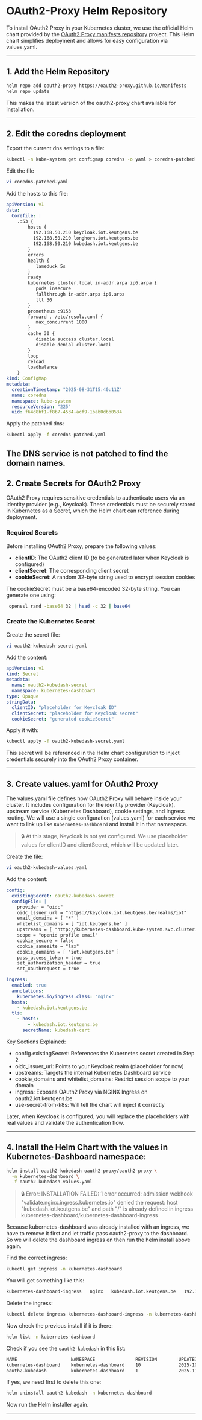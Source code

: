 # OAuth2-Proxy Helm Repository
To install OAuth2 Proxy in your Kubernetes cluster, we use the official Helm chart provided by the [OAuth2 Proxy manifests repository](https://github.com/oauth2-proxy/manifests) project. This Helm chart simplifies deployment and allows for easy configuration via values.yaml.

---

## 1. Add the Helm Repository
```bash
helm repo add oauth2-proxy https://oauth2-proxy.github.io/manifests
helm repo update
```
This makes the latest version of the oauth2-proxy chart available for installation.

---

## 2. Edit the coredns deployment
Export the current dns settings to a file:
```bash
kubectl -n kube-system get configmap coredns -o yaml > coredns-patched.yaml
```
Edit the file
```bash
vi coredns-patched-yaml
```
Add the hosts to this file:
```yaml
apiVersion: v1
data:
  Corefile: |
    .:53 {
        hosts {
          192.168.50.210 keycloak.iot.keutgens.be
          192.168.50.210 longhorn.iot.keutgens.be
          192.168.50.210 kubedash.iot.keutgens.be
        }
        errors
        health {
           lameduck 5s
        }
        ready
        kubernetes cluster.local in-addr.arpa ip6.arpa {
           pods insecure
           fallthrough in-addr.arpa ip6.arpa
           ttl 30
        }
        prometheus :9153
        forward . /etc/resolv.conf {
           max_concurrent 1000
        }
        cache 30 {
           disable success cluster.local
           disable denial cluster.local
        }
        loop
        reload
        loadbalance
    }
kind: ConfigMap
metadata:
  creationTimestamp: "2025-08-31T15:40:11Z"
  name: coredns
  namespace: kube-system
  resourceVersion: "225"
  uid: f64d8bf1-f8b7-4534-acf9-1bab0dbb0534
```
Apply the patched dns:
```bash
kubectl apply -f coredns-patched.yaml
```
The DNS service is not patched to find the domain names.
---

## 2. Create Secrets for OAuth2 Proxy
OAuth2 Proxy requires sensitive credentials to authenticate users via an identity provider (e.g., Keycloak). These credentials must be securely stored in Kubernetes as a Secret, which the Helm chart can reference during deployment.

### Required Secrets
Before installing OAuth2 Proxy, prepare the following values:
- **clientID**: The OAuth2 client ID (to be generated later when Keycloak is configured)
- **clientSecret**: The corresponding client secret
- **cookieSecret**: A random 32-byte string used to encrypt session cookies

The cookieSecret must be a base64-encoded 32-byte string. You can generate one using:
```bash
 openssl rand -base64 32 | head -c 32 | base64
```

### Create the Kubernetes Secret
Create the secret file:
```bash
vi oauth2-kubedash-secret.yaml
```
Add the content:
```yaml
apiVersion: v1
kind: Secret
metadata:
  name: oauth2-kubedash-secret
  namespace: kubernetes-dashboard
type: Opaque
stringData:
  clientID: "placeholder for Keycloak ID"
  clientSecret: "placeholder for Keycloak secret"
  cookieSecret: "generated cookieSecret"
```

Apply it with:
```bash
kubectl apply -f oauth2-kubedash-secret.yaml
```
This secret will be referenced in the Helm chart configuration to inject credentials securely into the OAuth2 Proxy container.

---

## 3. Create values.yaml for OAuth2 Proxy
The values.yaml file defines how OAuth2 Proxy will behave inside your cluster. It includes configuration for the identity provider (Keycloak), upstream service (Kubernetes Dashboard), cookie settings, and Ingress routing. We will use a single configuration (values.yaml) for each service we want to link up like `Kubernetes-Dashboard` and install it in that namespace.

> 🔒 At this stage, Keycloak is not yet configured. We use placeholder values for clientID and clientSecret, which will be updated later.

Create the file:
```bash
vi oauth2-kubedash-values.yaml
```
Add the content:
```yaml
config:
  existingSecret: oauth2-kubedash-secret
  configFile: |
    provider = "oidc"
    oidc_issuer_url = "https://keycloak.iot.keutgens.be/realms/iot"
    email_domains = [ "*" ]
    whitelist_domains = [ "iot.keutgens.be" ]
    upstreams = [ "http://kubernetes-dashboard.kube-system.svc.cluster.local:80" ]
    scope = "openid profile email"
    cookie_secure = false
    cookie_samesite = "lax"
    cookie_domains = [ "iot.keutgens.be" ]
    pass_access_token = true
    set_authorization_header = true
    set_xauthrequest = true

ingress:
  enabled: true
  annotations:
    kubernetes.io/ingress.class: "nginx"
  hosts:
    - kubedash.iot.keutgens.be
  tls:
    - hosts:
        - kubedash.iot.keutgens.be
      secretName: kubedash-cert
```
Key Sections Explained:
- config.existingSecret: References the Kubernetes secret created in Step 2
- oidc_issuer_url: Points to your Keycloak realm (placeholder for now)
- upstreams: Targets the internal Kubernetes Dashboard service
- cookie_domains and whitelist_domains: Restrict session scope to your domain
- ingress: Exposes OAuth2 Proxy via NGINX Ingress on oauth2.iot.keutgens.be
- use-secret-from-k8s: Will tell the chart will inject it correctly

Later, when Keycloak is configured, you will replace the placeholders with real values and validate the authentication flow.

---

## 4. Install the Helm Chart with the values in Kubernetes-Dashboard namespace:
```bash
helm install oauth2-kubedash oauth2-proxy/oauth2-proxy \
  -n kubernetes-dashboard \
  -f oauth2-kubedash-values.yaml
```
> 🔒 Error: INSTALLATION FAILED: 1 error occurred:
> admission webhook "validate.nginx.ingress.kubernetes.io" denied the request: host "kubedash.iot.keutgens.be" and path "/" is already defined in ingress kubernetes-dashboard/kubernetes-dashboard-ingress

Because kubernetes-dashboard was already installed with an ingress, we have to remove it first and let traffic pass oauth2-proxy to the dashboard. So we will delete the dashboard ingress en then run the helm install above again.

Find the correct ingress:
```bash
kubectl get ingress -n kubernetes-dashboard
```
You will get something like this:
```bash
kubernetes-dashboard-ingress   nginx   kubedash.iot.keutgens.be   192.168.50.210   80, 443   48d
```
Delete the ingress:
```bash
kubectl delete ingress kubernetes-dashboard-ingress -n kubernetes-dashboard
```
Now check the previous install if it is there:
```bash
helm list -n kubernetes-dashboard
```
Check if you see the `oauth2-kubedash` in this list:
```bash
NAME                    NAMESPACE               REVISION        UPDATED                                 STATUS          CHART                              APP VERSION
kubernetes-dashboard    kubernetes-dashboard    10              2025-10-26 17:13:54.594280094 +0100 CET deployed        kubernetes-dashboard-7.13.0
oauth2-kubedash         kubernetes-dashboard    1               2025-11-01 11:08:19.490458875 +0100 CET failed          oauth2-proxy-8.3.2                 7.12.0
```
If yes, we need first to delete this one:
```bash
helm uninstall oauth2-kubedash -n kubernetes-dashboard
```

Now run the Helm installer again.


---



